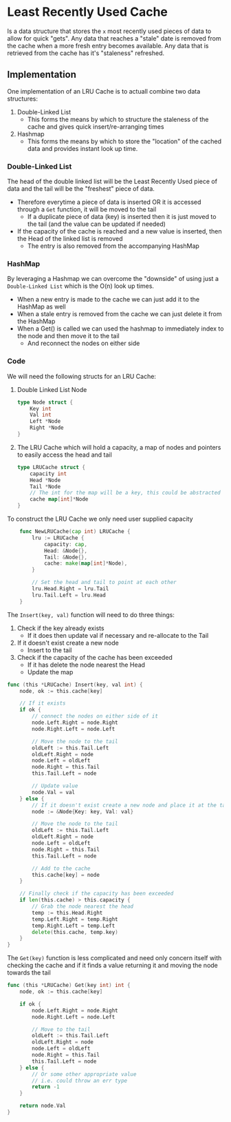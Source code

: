 # Least Recently Used Cache
Is a data structure that stores the `x` most recently used pieces of data to allow for quick "gets". Any data that reaches a "stale" date is removed from the cache when a more fresh entry becomes available.
Any data that is retrieved from the cache has it's "staleness" refreshed.

## Implementation
One implementation of an LRU Cache is to actuall combine two data structures:
1. Double-Linked List
    - This forms the means by which to structure the staleness of the cache and gives quick insert/re-arranging times
2. Hashmap
    - This forms the means by which to store the "location" of the cached data and provides instant look up time.

### Double-Linked List
The head of the double linked list will be the Least Recently Used piece of data and the tail will be the "freshest" piece of data.
- Therefore everytime a piece of data is inserted OR it is accessed through a `Get` function, it will be moved to the tail
    - If a duplicate piece of data (key) is inserted then it is just moved to the tail (and the value can be updated if needed)
- If the capacity of the cache is reached and a new value is inserted, then the Head of the linked list is removed
    - The entry is also removed from the accompanying HashMap

### HashMap
By leveraging a Hashmap we can overcome the "downside" of using just a `Double-Linked List` which is the O(n) look up times.
- When a new entry is made to the cache we can just add it to the HashMap as well
- When a stale entry is removed from the cache we can just delete it from the HashMap
- When a Get() is called we can used the hashmap to immediately index to the node and then move it to the tail
    - And reconnect the nodes on either side

### Code
We will need the following structs for an LRU Cache:
1. Double Linked List Node
    ```Go
    type Node struct {
        Key int
        Val int
        Left *Node
        Right *Node
    }
    ```
2. The LRU Cache which will hold a capacity, a map of nodes and pointers to easily access the head and tail
    ```Go
    type LRUCache struct {
        capacity int
        Head *Node
        Tail *Node
        // The int for the map will be a key, this could be abstracted to be of any type
        cache map[int]*Node
    }
    ```

To construct the LRU Cache we only need user supplied capacity
```Go
    func NewLRUCache(cap int) LRUCache {
        lru := LRUCache {
            capacity: cap,
            Head: &Node{},
            Tail: &Node{},
            cache: make(map[int]*Node),
        }

        // Set the head and tail to point at each other
        lru.Head.Right = lru.Tail
        lru.Tail.Left = lru.Head
    }
```

The `Insert(key, val)` function will need to do three things:
1. Check if the key already exists
    - If it does then update val if necessary and re-allocate to the Tail
2. If it doesn't exist create a new node
    - Insert to the tail
3. Check if the capacity of the cache has been exceeded
    - If it has delete the node nearest the Head
    - Update the map

```Go
func (this *LRUCache) Insert(key, val int) {
    node, ok := this.cache[key]

    // If it exists
    if ok {
        // connect the nodes on either side of it
        node.Left.Right = node.Right
        node.Right.Left = node.Left

        // Move the node to the tail
        oldLeft := this.Tail.Left
        oldLeft.Right = node
        node.Left = oldLeft
        node.Right = this.Tail
        this.Tail.Left = node

        // Update value
        node.Val = val
    } else {
        // If it doesn't exist create a new node and place it at the tail
        node := &Node{Key: key, Val: val}

        // Move the node to the tail
        oldLeft := this.Tail.Left
        oldLeft.Right = node
        node.Left = oldLeft
        node.Right = this.Tail
        this.Tail.Left = node

        // Add to the cache
        this.cache[key] = node
    }

    // Finally check if the capacity has been exceeded
    if len(this.cache) > this.capacity {
        // Grab the node nearest the head
        temp := this.Head.Right
        temp.Left.Right = temp.Right
        temp.Right.Left = temp.Left
        delete(this.cache, temp.key)
    }
}
```

The `Get(key)` function is less complicated and need only concern itself with checking the cache and if it finds a value returning it and moving the node towards the tail

```Go
func (this *LRUCache) Get(key int) int {
    node, ok := this.cache[key]

    if ok {
        node.Left.Right = node.Right
        node.Right.Left = node.Left

        // Move to the tail
        oldLeft := this.Tail.Left
        oldLeft.Right = node
        node.Left = oldLeft
        node.Right = this.Tail
        this.Tail.Left = node
    } else {
        // Or some other appropriate value
        // i.e. could throw an err type
        return -1
    }

    return node.Val
}
```
